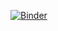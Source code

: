 [![Binder](https://mybinder.org/badge_logo.svg)](https://mybinder.org/v2/gh/PachoDp13/Personal/main)
